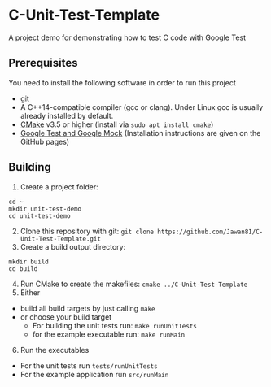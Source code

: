 # C-Unit-Test-Template
A project demo for demonstrating how to test C code with Google Test

## Prerequisites

You need to install the following software in order to run this project

- [git](https://git-scm.com/)
- A C++14-compatible compiler (gcc or clang). Under Linux gcc is usually already installed by default.
- [CMake](https://cmake.org/) v3.5 or higher (install via `sudo apt install cmake`)
- [Google Test and Google Mock](https://github.com/google/googletest) (Installation instructions are given on the GitHub pages)


## Building

1. Create a project folder: 

```
cd ~
mkdir unit-test-demo
cd unit-test-demo
```

2. Clone this repository with git: `git clone https://github.com/Jawan81/C-Unit-Test-Template.git`
3. Create a build output directory:


```
mkdir build
cd build
```

4. Run CMake to create the makefiles: `cmake ../C-Unit-Test-Template`
5. Either 
 - build all build targets by just calling `make` 
 - or choose your build target
    - For building the unit tests run: `make runUnitTests` 
    - for the example executable run: `make runMain`
6. Run the executables
 - For the unit tests run `tests/runUnitTests` 
 - For the example application run `src/runMain`
